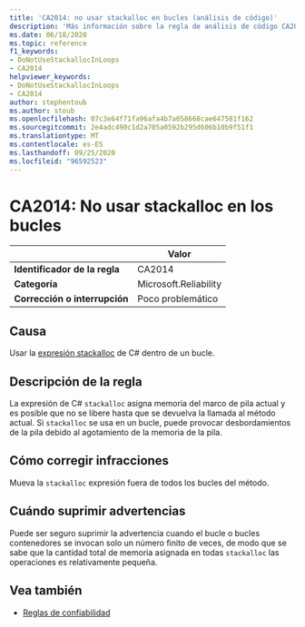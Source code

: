 ```yaml
---
title: 'CA2014: no usar stackalloc en bucles (análisis de código)'
description: 'Más información sobre la regla de análisis de código CA2014: no usar stackalloc en bucles'
ms.date: 06/18/2020
ms.topic: reference
f1_keywords:
- DoNotUseStackallocInLoops
- CA2014
helpviewer_keywords:
- DoNotUseStackallocInLoops
- CA2014
author: stephentoub
ms.author: stoub
ms.openlocfilehash: 07c3e64f71fa96afa4b7a058668cae647581f162
ms.sourcegitcommit: 2e4adc490c1d2a705a0592b295d606b10b9f51f1
ms.translationtype: MT
ms.contentlocale: es-ES
ms.lasthandoff: 09/25/2020
ms.locfileid: "96592523"
---
```

# <a name="ca2014-do-not-use-stackalloc-in-loops"></a>CA2014: No usar stackalloc en los bucles

| | Valor |
|-|-|
| **Identificador de la regla** |CA2014|
| **Categoría** |Microsoft.Reliability|
| **Corrección o interrupción** |Poco problemático|

## <a name="cause"></a>Causa

Usar la [expresión stackalloc](../../../csharp/language-reference/operators/stackalloc.md) de C# dentro de un bucle.

## <a name="rule-description"></a>Descripción de la regla

La expresión de C# `stackalloc` asigna memoria del marco de pila actual y es posible que no se libere hasta que se devuelva la llamada al método actual. Si `stackalloc` se usa en un bucle, puede provocar desbordamientos de la pila debido al agotamiento de la memoria de la pila.

## <a name="how-to-fix-violations"></a>Cómo corregir infracciones

Mueva la `stackalloc` expresión fuera de todos los bucles del método.

## <a name="when-to-suppress-warnings"></a>Cuándo suprimir advertencias

Puede ser seguro suprimir la advertencia cuando el bucle o bucles contenedores se invocan solo un número finito de veces, de modo que se sabe que la cantidad total de memoria asignada en todas `stackalloc` las operaciones es relativamente pequeña.

## <a name="see-also"></a>Vea también

- [Reglas de confiabilidad](reliability-warnings.md)
